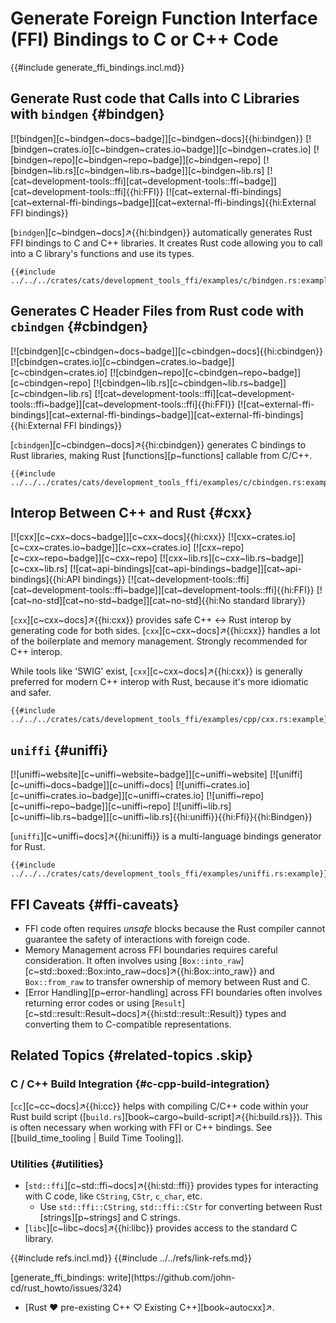 # Generate Foreign Function Interface (FFI) Bindings to C or C++ Code

{{#include generate_ffi_bindings.incl.md}}

## Generate Rust code that Calls into C Libraries with `bindgen` {#bindgen}

[![bindgen][c~bindgen~docs~badge]][c~bindgen~docs]{{hi:bindgen}}
[![bindgen~crates.io][c~bindgen~crates.io~badge]][c~bindgen~crates.io]
[![bindgen~repo][c~bindgen~repo~badge]][c~bindgen~repo]
[![bindgen~lib.rs][c~bindgen~lib.rs~badge]][c~bindgen~lib.rs]
[![cat~development-tools::ffi][cat~development-tools::ffi~badge]][cat~development-tools::ffi]{{hi:FFI}}
[![cat~external-ffi-bindings][cat~external-ffi-bindings~badge]][cat~external-ffi-bindings]{{hi:External FFI bindings}}

[`bindgen`][c~bindgen~docs]↗{{hi:bindgen}} automatically generates Rust FFI bindings to C and C++ libraries. It creates Rust code allowing you to call into a C library's functions and use its types.

```rust,editable
{{#include ../../../crates/cats/development_tools_ffi/examples/c/bindgen.rs:example}}
```

## Generates C Header Files from Rust code with `cbindgen` {#cbindgen}

[![cbindgen][c~cbindgen~docs~badge]][c~cbindgen~docs]{{hi:cbindgen}}
[![cbindgen~crates.io][c~cbindgen~crates.io~badge]][c~cbindgen~crates.io]
[![cbindgen~repo][c~cbindgen~repo~badge]][c~cbindgen~repo]
[![cbindgen~lib.rs][c~cbindgen~lib.rs~badge]][c~cbindgen~lib.rs]
[![cat~development-tools::ffi][cat~development-tools::ffi~badge]][cat~development-tools::ffi]{{hi:FFI}}
[![cat~external-ffi-bindings][cat~external-ffi-bindings~badge]][cat~external-ffi-bindings]{{hi:External FFI bindings}}

[`cbindgen`][c~cbindgen~docs]↗{{hi:cbindgen}} generates C bindings to Rust libraries, making Rust [functions][p~functions] callable from C/C++.

```rust,editable
{{#include ../../../crates/cats/development_tools_ffi/examples/c/cbindgen.rs:example}}
```

## Interop Between C++ and Rust {#cxx}

[![cxx][c~cxx~docs~badge]][c~cxx~docs]{{hi:cxx}}
[![cxx~crates.io][c~cxx~crates.io~badge]][c~cxx~crates.io]
[![cxx~repo][c~cxx~repo~badge]][c~cxx~repo]
[![cxx~lib.rs][c~cxx~lib.rs~badge]][c~cxx~lib.rs]
[![cat~api-bindings][cat~api-bindings~badge]][cat~api-bindings]{{hi:API bindings}}
[![cat~development-tools::ffi][cat~development-tools::ffi~badge]][cat~development-tools::ffi]{{hi:FFI}}
[![cat~no-std][cat~no-std~badge]][cat~no-std]{{hi:No standard library}}

[`cxx`][c~cxx~docs]↗{{hi:cxx}} provides safe C++ <-> Rust interop by generating code for both sides. [`cxx`][c~cxx~docs]↗{{hi:cxx}} handles a lot of the boilerplate and memory management. Strongly recommended for C++ interop.

While tools like 'SWIG' exist, [`cxx`][c~cxx~docs]↗{{hi:cxx}} is generally preferred for modern C++ interop with Rust, because it's more idiomatic and safer.

```rust,editable
{{#include ../../../crates/cats/development_tools_ffi/examples/cpp/cxx.rs:example}}
```

## `uniffi` {#uniffi}

[![uniffi~website][c~uniffi~website~badge]][c~uniffi~website] [![uniffi][c~uniffi~docs~badge]][c~uniffi~docs] [![uniffi~crates.io][c~uniffi~crates.io~badge]][c~uniffi~crates.io] [![uniffi~repo][c~uniffi~repo~badge]][c~uniffi~repo] [![uniffi~lib.rs][c~uniffi~lib.rs~badge]][c~uniffi~lib.rs]{{hi:uniffi}}{{hi:Ffi}}{{hi:Bindgen}}

[`uniffi`][c~uniffi~docs]↗{{hi:uniffi}} is a multi-language bindings generator for Rust.

```rust,editable
{{#include ../../../crates/cats/development_tools_ffi/examples/uniffi.rs:example}}
```

## FFI Caveats {#ffi-caveats}

- FFI code often requires _unsafe_ blocks because the Rust compiler cannot guarantee the safety of interactions with foreign code.
- Memory Management across FFI boundaries requires careful consideration. It often involves using [`Box::into_raw`][c~std::boxed::Box:into_raw~docs]↗{{hi:Box::into_raw}} and `Box::from_raw` to transfer ownership of memory between Rust and C.
- [Error Handling][p~error-handling] across FFI boundaries often involves returning error codes or using [`Result`][c~std::result::Result~docs]↗{{hi:std::result::Result}} types and converting them to C-compatible representations.

## Related Topics {#related-topics .skip}

### C / C++ Build Integration {#c-cpp-build-integration}

[`cc`][c~cc~docs]↗{{hi:cc}} helps with compiling C/C++ code within your Rust build script ([`build.rs`][book~cargo~build-script]↗{{hi:build.rs}}). This is often necessary when working with FFI or C++ bindings. See [[build_time_tooling | Build Time Tooling]].

### Utilities {#utilities}

- [`std::ffi`][c~std::ffi~docs]↗{{hi:std::ffi}} provides types for interacting with C code, like `CString`, `CStr`, `c_char`, etc.
  - Use `std::ffi::CString`, `std::ffi::CStr` for converting between Rust [strings][p~strings] and C strings.
- [`libc`][c~libc~docs]↗{{hi:libc}} provides access to the standard C library.

{{#include refs.incl.md}}
{{#include ../../refs/link-refs.md}}

<div class="hidden">
[generate_ffi_bindings: write](https://github.com/john-cd/rust_howto/issues/324)

- [Rust ❤️ pre-existing C++ ♡ Existing C++][book~autocxx]↗.

</div>
